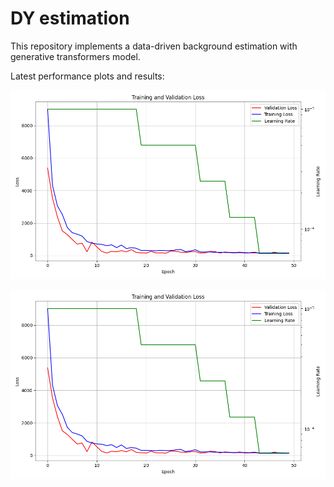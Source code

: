# DY estimation

This repository implements a data-driven background estimation with generative transformers model.

Latest performance plots and results:

![losses and learning rate](outputs/loss_and_LR.png)

![di-lepton mass comparison](outputs/mll_comparison.png)
